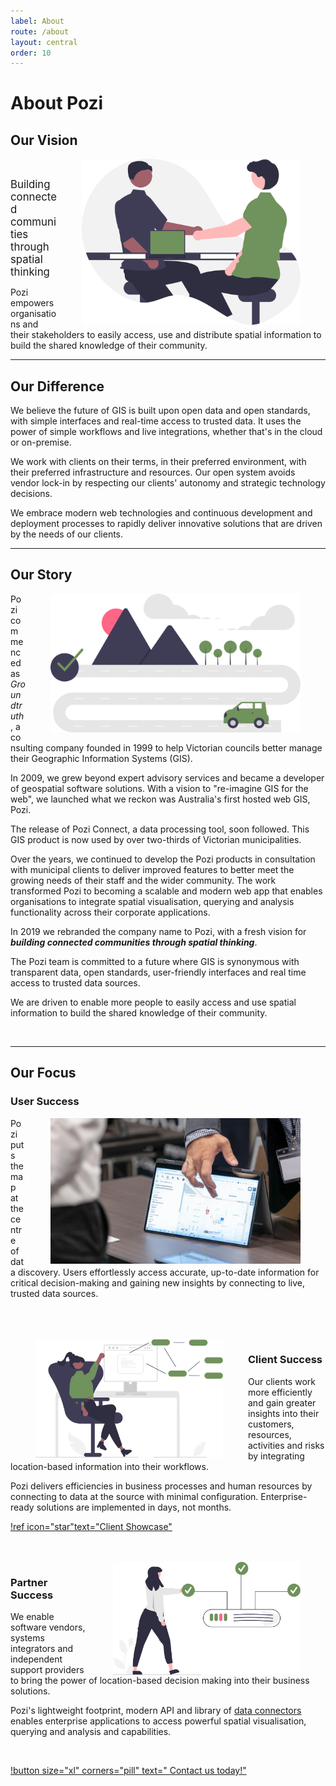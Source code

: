 ```yaml
---
label: About
route: /about
layout: central
order: 10
---
```


# About Pozi

## Our Vision

<img src="/static/img/undraw/undraw_interview_re_e5jn.svg" alt="" style="float:right;width:350px;margin:0px 40px;">

<br/>

<big>Building connected communities through spatial thinking</big>

Pozi empowers organisations and their stakeholders to easily access, use and distribute spatial information to build the shared knowledge of their community.

---

## Our Difference

We believe the future of GIS is built upon open data and open standards, with simple interfaces and real-time access to trusted data. It uses the power of simple workflows and live integrations, whether that's in the cloud or on-premise.

We work with clients on their terms, in their preferred environment, with their preferred infrastructure and resources. Our open system avoids vendor lock-in by respecting our clients' autonomy and strategic technology decisions.

We embrace modern web technologies and continuous development and deployment processes to rapidly deliver innovative solutions that are driven by the needs of our clients.

---

## Our Story

<img src="/static/img/undraw/undraw_navigator_a479.svg" alt="" style="float:right;width:400px;margin:0px 40px;">

Pozi commenced as *Groundtruth*, a consulting company founded in 1999 to help Victorian councils better manage their Geographic Information Systems (GIS).

In 2009, we grew beyond expert advisory services and became a developer of geospatial software solutions. With a vision to "re-imagine GIS for the web", we launched what we reckon was Australia's first hosted web GIS, Pozi.

The release of Pozi Connect, a data processing tool, soon followed. This GIS product is now used by over two-thirds of Victorian municipalities.

Over the years, we continued to develop the Pozi products in consultation with municipal clients to deliver improved features to better meet the growing needs of their staff and the wider community. The work transformed Pozi to becoming a scalable and modern web app that enables organisations to integrate spatial visualisation, querying and analysis functionality across their corporate applications.

In 2019 we rebranded the company name to Pozi, with a fresh vision for ***building connected communities through spatial thinking***.

The Pozi team is committed to a future where GIS is synonymous with transparent data, open standards, user-friendly interfaces and real time access to trusted data sources.

We are driven to enable more people to easily access and use spatial information to build the shared knowledge of their community.

<br/>

---

## Our Focus

### User Success

<img src="/static/img/sssi-2022-010-crop.jpg" alt="" style="float:right;width:400px;margin:0px 40px;">

Pozi puts the map at the centre of data discovery. Users effortlessly access accurate, up-to-date information for critical decision-making and gaining new insights by connecting to live, trusted data sources.

<br clear="all" />
<br/>
<br/>

<img src="/static/img/undraw/undraw_software_engineer_re_tnjc.svg" alt="" style="float:left;width:300px;margin:0px 40px;">

### Client Success

Our clients work more efficiently and gain greater insights into their customers, resources, activities and risks by integrating location-based information into their workflows.

Pozi delivers efficiencies in business processes and human resources by connecting to data at the source with minimal configuration. Enterprise-ready solutions are implemented in days, not months.

[!ref icon="star"text="Client Showcase"](/showcase/)

<br clear="all" />
<br/>

<img src="/static/img/undraw/undraw_server_status_re_n8ln.svg" alt="" style="float:right;width:300px;margin:0px 40px;">

### Partner Success

We enable software vendors, systems integrators and independent support providers to bring the power of location-based decision making into their business solutions.

Pozi's lightweight footprint, modern API and library of [data connectors](/admin-guide/integrations) enables enterprise applications to access powerful spatial visualisation, querying and analysis and capabilities.

<br/>


[!button size="xl" corners="pill" text="&nbsp;Contact us today!"](/contact/)
